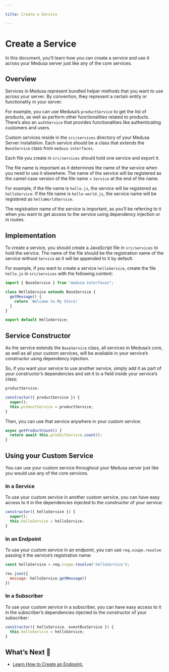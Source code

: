 ```yaml
---

title: Create a Service

---
```


# Create a Service

In this document, you’ll learn how you can create a service and use it across your Medusa server just like any of the core services.

## Overview

Services in Medusa represent bundled helper methods that you want to use across your server. By convention, they represent a certain entity or functionality in your server.

For example, you can use Medusa’s `productService` to get the list of products, as well as perform other functionalities related to products. There’s also an `authService` that provides functionalities like authenticating customers and users.

Custom services reside in the `src/services` directory of your Medusa Server installation. Each service should be a class that extends the `BaseService` class from `medusa-interfaces`.

Each file you create in `src/services` should hold one service and export it.

The file name is important as it determines the name of the service when you need to use it elsewhere. The name of the service will be registered as the camel-case version of the file name + `Service` at the end of the name.

For example, if the file name is `hello.js`, the service will be registered as `helloService`. If the file name is `hello-world.js`, the service name will be registered as `helloWorldService`.

The registration name of the service is important, as you’ll be referring to it when you want to get access to the service using dependency injection or in routes.

## Implementation

To create a service, you should create a JavaScript file in `src/services` to hold the service. The name of the file should be the registration name of the service without `Service` as it will be appended to it by default.

For example, if you want to create a service `helloService`, create the file `hello.js` in `src/services` with the following content:

```js
import { BaseService } from "medusa-interfaces";

class HelloService extends BaseService {
  getMessage() {
    return `Welcome to My Store!`
  }
}

export default HelloService;
```

## Service Constructor

As the service extends the `BaseService` class, all services in Medusa’s core, as well as all your custom services, will be available in your service’s constructor using dependency injection.

So, if you want your service to use another service, simply add it as part of your constructor’s dependencies and set it to a field inside your service’s class:

```js
productService;

constructor({ productService }) {
  super();
  this.productService = productService;
}
```

Then, you can use that service anywhere in your custom service:

```js
async getProductCount() {
  return await this.productService.count();
}
```

## Using your Custom Service

You can use your custom service throughout your Medusa server just like you would use any of the core services.

### In a Service

To use your custom service in another custom service, you can have easy access to it in the dependencies injected to the constructor of your service:

```js
constructor({ helloService }) {
  super();
  this.helloService = helloService;
}
```

### In an Endpoint

To use your custom service in an endpoint, you can use `req.scope.resolve` passing it the service’s registration name:

```js
const helloService = req.scope.resolve('helloService');

res.json({
  message: helloService.getMessage()
})
```

### In a Subscriber

To use your custom service in a subscriber, you can have easy access to it in the subscriber’s dependencies injected to the constructor of your subscriber:

```js
constructor({ helloService, eventBusService }) {
  this.helloService = helloService;
}
```

## What’s Next 🚀

- [Learn How to Create an Endpoint.](/advanced/backend/endpoints/add-storefront)

